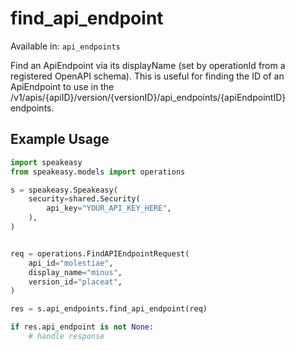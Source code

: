# find_api_endpoint
Available in: `api_endpoints`

Find an ApiEndpoint via its displayName (set by operationId from a registered OpenAPI schema).
This is useful for finding the ID of an ApiEndpoint to use in the /v1/apis/{apiID}/version/{versionID}/api_endpoints/{apiEndpointID} endpoints.

## Example Usage
```python
import speakeasy
from speakeasy.models import operations

s = speakeasy.Speakeasy(
    security=shared.Security(
        api_key="YOUR_API_KEY_HERE",
    ),
)


req = operations.FindAPIEndpointRequest(
    api_id="molestiae",
    display_name="minus",
    version_id="placeat",
)

res = s.api_endpoints.find_api_endpoint(req)

if res.api_endpoint is not None:
    # handle response
```